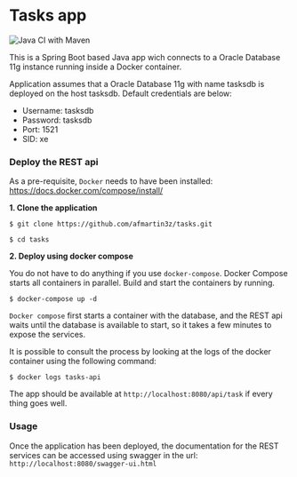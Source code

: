 # Tasks app

![Java CI with Maven](https://github.com/afmartin3z/tasks/workflows/Java%20CI%20with%20Maven/badge.svg)

This is a Spring Boot based Java app wich connects to a Oracle Database 11g instance running inside a Docker container.

Application assumes that a Oracle Database 11g with name tasksdb is deployed on the host tasksdb. Default credentials are below:
- Username: tasksdb
- Password: tasksdb
- Port: 1521
- SID: xe

### Deploy the REST api

As a pre-requisite, `Docker` needs to have been installed: https://docs.docker.com/compose/install/

**1. Clone the application**

```
$ git clone https://github.com/afmartin3z/tasks.git
```
```
$ cd tasks
```

**2. Deploy using docker compose**

You do not have to do anything if you use `docker-compose`. Docker Compose starts all containers in parallel.
Build and start the containers by running.


```
$ docker-compose up -d
```

`Docker compose` first starts a container with the database, and the REST api waits until the database is available to start, so it takes a few minutes to expose the services.

It is possible to consult the process by looking at the logs of the docker container using the following command:

```
$ docker logs tasks-api
```

The app should be available at `http://localhost:8080/api/task` if every thing goes well.


### Usage

Once the application has been deployed, the documentation for the REST services can be accessed using swagger in the url: `http://localhost:8080/swagger-ui.html`


